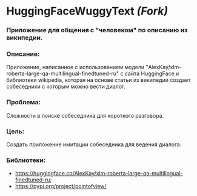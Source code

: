 # HuggingFaceWuggyText *(Fork)*
### Приложение для общения с "человеком" по описанию из википедии.
### Описание:
Приложение, написанное с использованием модели "AlexKay/xlm-roberta-large-qa-multilingual-finedtuned-ru" 
с сайта HuggingFace и библиотеки wikipedia, которая на основе статьи из википедии создает собеседники с которым можно
вести диалог.
### Проблема:
Сложности в поиске собеседника для короткого разговора.
### Цель:
Создать приложение имитации собеседника для ведения диалога.
### Библиотеки: 
- https://huggingface.co/AlexKay/xlm-roberta-large-qa-multilingual-finedtuned-ru;
- https://pypi.org/project/pointofview/

